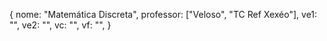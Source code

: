 {
	nome: "Matemática Discreta",
	professor: ["Veloso", "TC Ref Xexéo"],
	ve1: "",
	ve2: "",
	vc: "",
	vf: "",
}